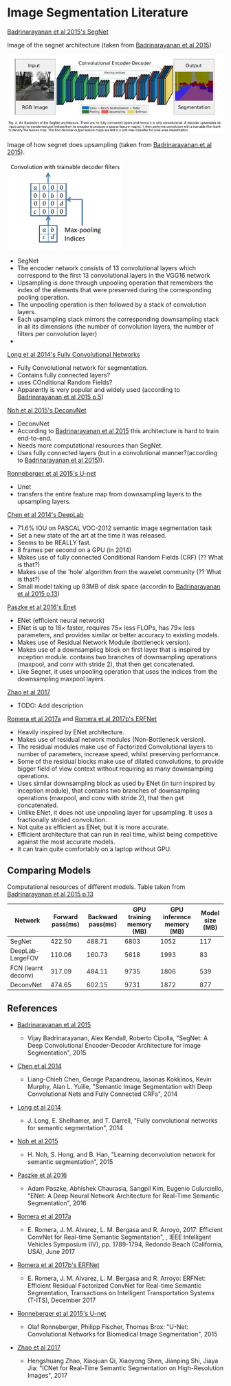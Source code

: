 # Image Segmentation Literature


[Badrinarayanan et al 2015's SegNet][segnet]

Image of the segnet architecture (taken from [Badrinarayanan et al 2015][segnet])

![Image of segnet architecture](segnet_architecture.jpg)

Image of how segnet does upsampling (taken from [Badrinarayanan et al 2015][segnet]).

![Image of upsampling in segnet](segnet_upsampling.jpg)

- SegNet
- The encoder network consists of 13 convolutional layers which correspond to the first 13 convolutional layers in the VGG16 network
- Upsampling is done through unpooling operation that remembers the index of the elements that were preserved during the corresponding pooling operation.
- The unpooling operation is then followed by a stack of convolution layers.
- Each upsampling stack mirrors the corresponding downsampling stack in all its dimensions (the number of convolution layers, the number of filters per convolution layer)
-

[Long et al 2014's Fully Convolutional Networks][fcn]
- Fully Convolutional network for segmentation.
- Contains fully connected layers?
- uses COnditional Random Fields?
- Apparently is very popular and widely used (according to [Badrinarayanan et al 2015 p.5][segnet])

[Noh et al 2015's DeconvNet][deconvnet]
- DeconvNet
- According to [Badrinarayanan et al 2015][segnet] this architecture is hard to train end-to-end.
- Needs more computational resources than SegNet.
- Uses fully connected layers (but in a convolutional manner?(according to [Badrinarayanan et al 2015][segnet])).

[Ronneberger et al 2015's U-net][unet]
- Unet
- transfers the entire feature map from downsampling layers to the upsampling layers.

[Chen et al 2014's DeepLab][deeplab]
- 71.6% IOU on PASCAL VOC-2012 semantic image segmentation task
- Set a new state of the art at the time it was released.
- Seems to be REALLY fast.
- 8 frames per second on a GPU (in 2014)
- Makes use of  fully connected Conditional Random Fields (CRF) (?? What is that?)
- Makes use of the 'hole' algorithm from the wavelet community (?? What is that?)
- Small model taking up 83MB of disk space (accordin to [Badrinarayanan et al 2015 p.13][segnet])


[Paszke et al 2016's Enet][enet]
- ENet (efficient neural network)
- ENet is up to 18× faster, requires 75× less FLOPs, has 79× less parameters, and provides similar or better accuracy to existing models.
- Makes use of Residual Network Module (bottleneck version).
- Makes use of a downsamplicg block on first layer that is inspired by inception module. contains two branches of downsampling operations (maxpool, and conv with stride 2), that then get concatenated.
- Like Segnet, it uses unpooling operation that uses the indices from the downsampling maxpool layers.

[Zhao et al 2017][icnet]
- TODO: Add description


[Romera et al 2017a][erfnet_pre] and [Romera et al 2017b's ERFNet][erfnet]

- Heavily inspired by ENet architecture.
- Makes use of residual network modules (Non-Bottleneck version).
- The residual modules make use of Factorized Convolutional layers to number of parameters, increase speed, whilst preserving performance.
- Some of the residual blocks make use of dilated convolutions, to provide bigger field of view context without requiring as many downsampling operations.
- Uses similar downsampling block as used by ENet (in turn inspired by inception module), that contains two branches of downsampling operations (maxpool, and conv with stride 2), that then get concatenated.
- Unlike ENet, it does not use unpooling layer for upsampling. It uses a fractionally strided convolution.
- Not quite as efficient as ENet, but it is more accurate.
- Efficient architecture that can run in real time, whilst being competitive against the most accurate models.
- It can train quite comfortably on a laptop without GPU.


## Comparing Models

Computational resources of different models. Table taken from [Badrinarayanan et al 2015 p.13][segnet]

Network | Forward pass(ms) | Backward pass(ms) | GPU training memory (MB) | GPU inference memory (MB) | Model size (MB)
---|---|---|---|---|---
SegNet              | 422.50    | 488.71 | 6803 | 1052 | 117
DeepLab-LargeFOV    | 110.06    | 160.73 | 5618 | 1993 | 83
FCN (learnt deconv) | 317.09    | 484.11 | 9735 | 1806 | 539
DeconvNet           | 474.65    | 602.15 | 9731 | 1872 | 877




## References
- [Badrinarayanan et al 2015][segnet]
    - Vijay Badrinarayanan, Alex Kendall, Roberto Cipolla, "SegNet: A Deep Convolutional Encoder-Decoder Architecture for Image Segmentation", 2015
- [Chen et al 2014][deeplab]
    - Liang-Chieh Chen, George Papandreou, Iasonas Kokkinos, Kevin Murphy, Alan L. Yuille, "Semantic Image Segmentation with Deep Convolutional Nets and Fully Connected CRFs", 2014
- [Long et al 2014][fcn]
    - J. Long, E. Shelhamer, and T. Darrell, "Fully convolutional networks for semantic segmentation", 2014
- [Noh et al 2015][deconvnet]
    - H. Noh, S. Hong, and B. Han, "Learning deconvolution network for semantic segmentation", 2015
- [Paszke et al 2016][enet]
    - Adam Paszke, Abhishek Chaurasia, Sangpil Kim, Eugenio Culurciello, "ENet: A Deep Neural Network Architecture for Real-Time Semantic Segmentation", 2016

- [Romera et al 2017a][erfnet_pre]
    - E. Romera, J. M. Alvarez, L. M. Bergasa and R. Arroyo, 2017: Efficient ConvNet for Real-time Semantic Segmentation", , IEEE Intelligent Vehicles Symposium (IV), pp. 1789-1794, Redondo Beach (California, USA), June 2017

- [Romera et al 2017b's ERFNet][erfnet]
    - E. Romera, J. M. Alvarez, L. M. Bergasa and R. Arroyo: ERFNet: Efficient Residual Factorized ConvNet for Real-time Semantic Segmentation, Transactions on Intelligent Transportation Systems (T-ITS), December 2017

- [Ronneberger et al 2015's U-net][unet]
    - Olaf Ronneberger, Philipp Fischer, Thomas Brox: "U-Net: Convolutional Networks for Biomedical Image Segmentation", 2015

- [Zhao et al 2017][icnet]
    - Hengshuang Zhao, Xiaojuan Qi, Xiaoyong Shen, Jianping Shi, Jiaya Jia: "ICNet for Real-Time Semantic Segmentation on High-Resolution Images", 2017



[deconvnet]: https://arxiv.org/abs/1505.04366
[deeplab]: https://arxiv.org/abs/1412.7062
[enet]: https://arxiv.org/abs/1606.02147
[erfnet_pre]: http://www.robesafe.uah.es/personal/eduardo.romera/pdfs/Romera17iv.pdf
[erfnet]: http://www.robesafe.uah.es/personal/eduardo.romera/pdfs/Romera17tits.pdf
[fcn]: https://arxiv.org/abs/1411.4038
[romera2017]: http://www.robesafe.uah.es/personal/eduardo.romera/pdfs/Romera17iv.pdf
[segnet]: https://arxiv.org/abs/1511.00561
[unet]: https://arxiv.org/abs/1505.04597
[icnet]: https://arxiv.org/abs/1704.08545
